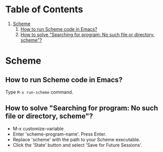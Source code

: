 
# Table of Contents

1.  [Scheme](#org1312675)
    1.  [How to run Scheme code in Emacs?](#org5845f56)
    2.  [How to solve "Searching for program: No such file or directory, scheme"?](#org0cfae44)


<a id="org1312675"></a>

# Scheme


<a id="org5845f56"></a>

## How to run Scheme code in Emacs?

Type `M-x run-scheme` command.


<a id="org0cfae44"></a>

## How to solve "Searching for program: No such file or directory, scheme"?

-   M-x customize-variable
-   Enter 'scheme-program-name'. Press Enter.
-   Replace 'scheme' with the path to your Scheme executable.
-   Click the 'State' button and select 'Save for Future Sessions'.

